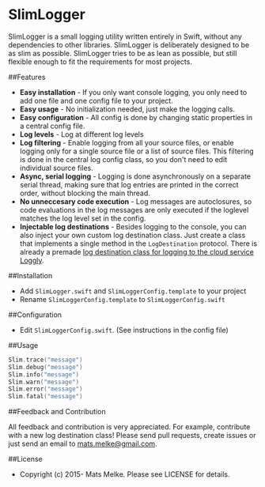 # SlimLogger

SlimLogger is a small logging utility written entirely in Swift, without any dependencies to other libraries.
SlimLogger is deliberately designed to be as slim as possible. 
SlimLogger tries to be as lean as possible, but still flexible enough to fit the requirements for most projects.

##Features

  * **Easy installation** - If you only want console logging, you only need to add one file and one config file to your project.
  * **Easy usage** - No initialization needed, just make the logging calls.
  * **Easy configuration** - All config is done by changing static properties in a central config file.
  * **Log levels** - Log at different log levels
  * **Log filtering** - Enable logging from all your source files, or enable logging only for a single source file or a list of source files.
   This filtering is done in the central log config class, so you don't need to edit individual source files.
  * **Async, serial logging** - Logging is done asynchronously on a separate serial thread, making sure that log entries are printed in the correct
  order, without blocking the main thread.
  * **No unneccesary code execution** - Log messages are autoclosures, so code evaluations in the log messages are only executed if the loglevel
   matches the log level set in the config.
  * **Injectable log destinations** - Besides logging to the console, you can also inject your own custom log destination class. 
  Just create a class that implements a single method in the `LogDestination` protocol. There is already a premade 
   [log destination class for logging to the cloud service Loggly](README-LogglyDestination.md).
  
##Installation

  * Add `SlimLogger.swift` and `SlimLoggerConfig.template` to your project
  * Rename `SlimLoggerConfig.template` to `SlimLoggerConfig.swift`
  
##Configuration

  * Edit `SlimLoggerConfig.swift`. (See instructions in the config file)

##Usage

```swift
Slim.trace("message")    
Slim.debug("message")    
Slim.info("message")    
Slim.warn("message")    
Slim.error("message")    
Slim.fatal("message")    
```

##Feedback and Contribution

All feedback and contribution is very appreciated. For example, contribute with a new log destination class! 
Please send pull requests, create issues
or just send an email to [mats.melke@gmail.com](mailto:mats.melke@gmail.com).

##License

* Copyright (c) 2015- Mats Melke. Please see LICENSE for details.

